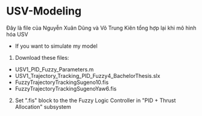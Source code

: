 # USV-Modeling
Đây là file của Nguyễn Xuân Dũng và Võ Trung Kiên tổng hợp lại khi mô hình hóa USV
- If you want to simulate my model
1. Download these files: 
- USV1_PID_Fuzzy_Parameters.m
- USV1_Trajectory_Tracking_PID_Fuzzy4_BachelorThesis.slx
- FuzzyTrajectoryTrackingSugeno10.fis
- FuzzyTrajectoryTrackingSugenoYaw6.fis
2. Set ".fis" block to the the Fuzzy Logic Controller in "PID + Thrust Allocation" subsystem
